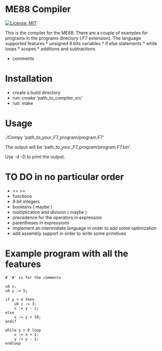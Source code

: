 # ME88 Compiler

[![License: MIT](https://img.shields.io/badge/License-MIT-yellow.svg)](https://opensource.org/licenses/MIT)

This is the compiler for the ME88. There are a couple of examples for programs in the programs directory (.F7 extension).
The language supported features
	* unsigned 8 bits variables 
	* if else statements
	* while loops
	* scopes
	* additions and subtractions
  * comments

# Installation 

* create a build directory 
* run: cmake 'path_to_compiler_src' 
* run: make

# Usage

./Compy 'path_to_your_F7_program/program.F7'

The output will be 'path_to_your_F7_program/program.F7.bin'.

Use -d -D to print the output.

# TO DO in no particular order

* <= >= 
* functions
* 8 bit integers
* booleans ( maybe )
* multiplication and division ( maybe )
* precedence for the operators in expression 
* parentheses in expressions
* implement an intermidiate language in order to add some optimization
* add assembly support in order to write some primitives

# Example program with all the features
```
# '#' is for the comments

u8 x; 
u8 y := 5;

if y > 4 then
	u8 z := 3;
	x := y - z;
else
	x := y + 10;
endif

while y > 0 loop
	x := x + 1;
	y := y - 1;
endloop

```